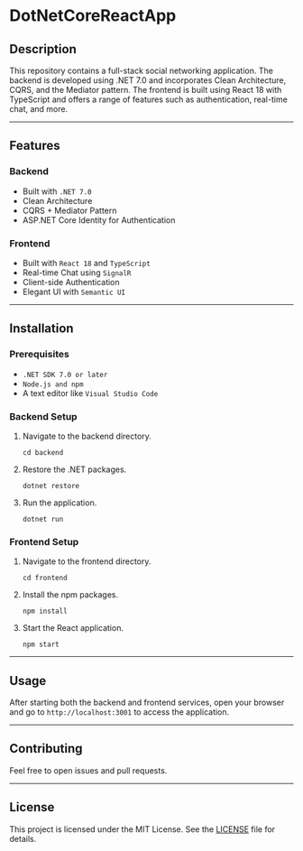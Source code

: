 # DotNetCoreReactApp

## Description

This repository contains a full-stack social networking application. The backend is developed using .NET 7.0 and incorporates Clean Architecture, CQRS, and the Mediator pattern. The frontend is built using React 18 with TypeScript and offers a range of features such as authentication, real-time chat, and more.

---

## Features

### Backend

- Built with `.NET 7.0`
- Clean Architecture
- CQRS + Mediator Pattern
- ASP.NET Core Identity for Authentication

### Frontend

- Built with `React 18` and `TypeScript`
- Real-time Chat using `SignalR`
- Client-side Authentication
- Elegant UI with `Semantic UI`

---

## Installation

### Prerequisites

- `.NET SDK 7.0 or later`
- `Node.js and npm`
- A text editor like `Visual Studio Code`

### Backend Setup

1. Navigate to the backend directory.
   ```
   cd backend
   ```
2. Restore the .NET packages.
   ```
   dotnet restore
   ```
3. Run the application.
   ```
   dotnet run
   ```

### Frontend Setup

1. Navigate to the frontend directory.
   ```
   cd frontend
   ```
2. Install the npm packages.
   ```
   npm install
   ```
3. Start the React application.
   ```
   npm start
   ```

---

## Usage

After starting both the backend and frontend services, open your browser and go to `http://localhost:3001` to access the application.

---

## Contributing

Feel free to open issues and pull requests.

---

## License

This project is licensed under the MIT License. See the [LICENSE](LICENSE) file for details.
